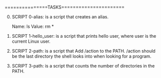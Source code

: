 
===============TASKS======================

 0. SCRIPT 0-alias: is a script that creates an alias.

	Name: ls
	Value: rm *

 1. SCRIPT 1-hello_user: is a script that prints hello user, where user is the current Linux user.

 2. SCRIPT 2-path: is a script that Add /action to the PATH. /action should be the last directory the shell looks into when looking for a program.

 3. SCRIPT 3-path: is a script that counts the number of directories in the PATH.
